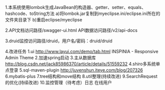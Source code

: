 1.本系统使用lombok生成JavaBean的构造器、getter、setter、equals、hashcode、toString方法
a)将lombok.jar复制到myeclipse.ini/eclipse.ini所在的文件夹目录下
b)重启eclipse/myeclipse

2.API文档访问路径/swagger-ui.html API数据访问路径/v2/api-docs

3.druid监控访问路径/druid，用户名/密码：druid/druid

4.改进任务
    1.ui http://www.layui.com/demo/tab.html  INSPINIA - Responsive Admin Theme
    2.加速spring启动
    3.主从数据库 http://blog.csdn.net/jack85986370/article/details/51559232
    4.shiro多系统单点登录
    5.sql-maven-plugin http://juvenshun.iteye.com/blog/207326
    6.mybatis-plus
    7.tree结构和move结构
    8.util整理(持续改进)
    9.SearchRequest的优化(持续改进)
    10.监控管理（待考虑）日志 在线用户


